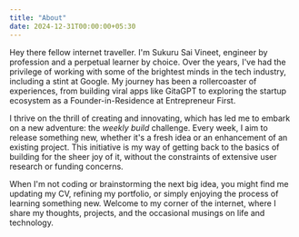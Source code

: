 ```yaml
---
title: "About"
date: 2024-12-31T00:00:00+05:30
---
```


Hey there fellow internet traveller. I'm Sukuru Sai Vineet, engineer by profession
and a perpetual learner by choice. Over the years, I've had the privilege of working with some of the brightest minds in the tech industry, including a stint at Google. My journey has been a rollercoaster of experiences, from building viral apps like GitaGPT to exploring the startup ecosystem as a Founder-in-Residence at Entrepreneur First.

I thrive on the thrill of creating and innovating, which has led me to embark on a new adventure: the *weekly build* challenge. Every week, I aim to release something new, whether it's a fresh idea or an enhancement of an existing project. This initiative is my way of getting back to the basics of building for the sheer joy of it, without the constraints of extensive user research or funding concerns.

When I'm not coding or brainstorming the next big idea, you might find me updating my CV, refining my portfolio, or simply enjoying the process of learning something new. Welcome to my corner of the internet, where I share my thoughts, projects, and the occasional musings on life and technology.

